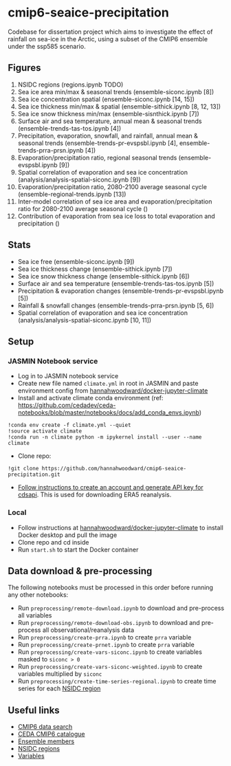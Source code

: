 # cmip6-seaice-precipitation

Codebase for dissertation project which aims to investigate the effect of rainfall on sea-ice in the Arctic, using a subset of the CMIP6 ensemble under the ssp585 scenario.

## Figures

1. NSIDC regions (regions.ipynb TODO)
2. Sea ice area min/max & seasonal trends (ensemble-siconc.ipynb [8])
3. Sea ice concentration spatial (ensemble-siconc.ipynb [14, 15])
4. Sea ice thickness min/max & spatial (ensemble-sithick.ipynb [8, 12, 13])
5. Sea ice snow thickness min/max (ensemble-sisnthick.ipynb [7])
6. Surface air and sea temperature, annual mean & seasonal trends (ensemble-trends-tas-tos.ipynb [4])
7. Precipitation, evaporation, snowfall, and rainfall, annual mean & seasonal trends (ensemble-trends-pr-evspsbl.ipynb [4], ensemble-trends-prra-prsn.ipynb [4])
8. Evaporation/precipitation ratio, regional seasonal trends (ensemble-evspsbl.ipynb [9])
9. Spatial correlation of evaporation and sea ice concentration (analysis/analysis-spatial-siconc.ipynb [9])
10. Evaporation/precipitation ratio, 2080-2100 average seasonal cycle (ensemble-regional-trends.ipynb [13])
11. Inter-model correlation of sea ice area and evaporation/precipitation ratio for 2080-2100 average seasonal cycle ()
12. Contribution of evaporation from sea ice loss to total evaporation and precipitation ()


## Stats

- Sea ice free (ensemble-siconc.ipynb [9])
- Sea ice thickness change (ensemble-sithick.ipynb [7])
- Sea ice snow thickness change (ensemble-sithick.ipynb [6])
- Surface air and sea temperature (ensemble-trends-tas-tos.ipynb [5])
- Precipitation & evaporation changes (ensemble-trends-pr-evspsbl.ipynb [5])
- Rainfall & snowfall changes (ensemble-trends-prra-prsn.ipynb [5, 6])
- Spatial correlation of evaporation and sea ice concentration (analysis/analysis-spatial-siconc.ipynb [10, 11])


## Setup

### JASMIN Notebook service

- Log in to JASMIN notebook service
- Create new file named `climate.yml` in root in JASMIN and paste environment config from [hannahwoodward/docker-jupyter-climate](https://github.com/hannahwoodward/docker-jupyter-climate/blob/main/environment.yml)
- Install and activate climate conda environment (ref: https://github.com/cedadev/ceda-notebooks/blob/master/notebooks/docs/add_conda_envs.ipynb)

```
!conda env create -f climate.yml --quiet
!source activate climate
!conda run -n climate python -m ipykernel install --user --name climate
```

- Clone repo:

```
!git clone https://github.com/hannahwoodward/cmip6-seaice-precipitation.git
```

- [Follow instructions to create an account and generate API key for cdsapi](https://cds.climate.copernicus.eu/api-how-to#install-the-cds-api-key). This is used for downloading ERA5 reanalysis.


### Local

- Follow instructions at [hannahwoodward/docker-jupyter-climate](https://github.com/hannahwoodward/docker-jupyter-climate) to install Docker desktop and pull the image
- Clone repo and cd inside
- Run `start.sh` to start the Docker container


## Data download & pre-processing

The following notebooks must be processed in this order before running any other notebooks:
- Run `preprocessing/remote-download.ipynb` to download and pre-process all variables
- Run `preprocessing/remote-download-obs.ipynb` to download and pre-process all observational/reanalysis data
- Run `preprocessing/create-prra.ipynb` to create `prra` variable
- Run `preprocessing/create-prnet.ipynb` to create `prra` variable
- Run `preprocessing/create-vars-siconc.ipynb` to create variables masked to `siconc > 0`
- Run `preprocessing/create-vars-siconc-weighted.ipynb` to create variables multiplied by `siconc`
- Run `preprocessing/create-time-series-regional.ipynb` to create time series for each [NSIDC region](https://github.com/hannahwoodward/cmip6-seaice-precipitation/blob/5b977709929f503c07c84979dbf1dbfd1b8186f7/libs/vars.py#L96)


## Useful links

- [CMIP6 data search](https://esgf-node.llnl.gov/search/cmip6/)
- [CEDA CMIP6 catalogue](https://data.ceda.ac.uk/badc/cmip6)
- [Ensemble members](https://github.com/hannahwoodward/cmip6-seaice-precipitation/blob/5b977709929f503c07c84979dbf1dbfd1b8186f7/libs/vars.py#L26)
- [NSIDC regions](https://github.com/hannahwoodward/cmip6-seaice-precipitation/blob/5b977709929f503c07c84979dbf1dbfd1b8186f7/libs/vars.py#L96)
- [Variables](https://github.com/hannahwoodward/cmip6-seaice-precipitation/blob/5b977709929f503c07c84979dbf1dbfd1b8186f7/libs/vars.py#L140)
